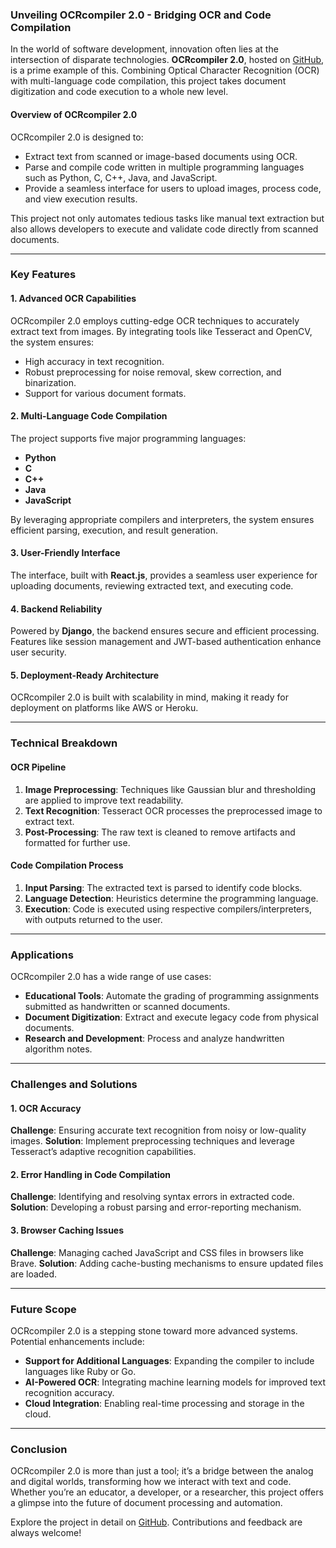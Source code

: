 ### Unveiling OCRcompiler 2.0 - Bridging OCR and Code Compilation

In the world of software development, innovation often lies at the intersection of disparate technologies. **OCRcompiler 2.0**, hosted on [GitHub](https://github.com/rishav-dahal/OCRcompiler2.0), is a prime example of this. Combining Optical Character Recognition (OCR) with multi-language code compilation, this project takes document digitization and code execution to a whole new level.

#### Overview of OCRcompiler 2.0

OCRcompiler 2.0 is designed to:

- Extract text from scanned or image-based documents using OCR.
- Parse and compile code written in multiple programming languages such as Python, C, C++, Java, and JavaScript.
- Provide a seamless interface for users to upload images, process code, and view execution results.

This project not only automates tedious tasks like manual text extraction but also allows developers to execute and validate code directly from scanned documents.

---

### Key Features

#### 1. **Advanced OCR Capabilities**

OCRcompiler 2.0 employs cutting-edge OCR techniques to accurately extract text from images. By integrating tools like Tesseract and OpenCV, the system ensures:

- High accuracy in text recognition.
- Robust preprocessing for noise removal, skew correction, and binarization.
- Support for various document formats.

#### 2. **Multi-Language Code Compilation**

The project supports five major programming languages:

- **Python**
- **C**
- **C++**
- **Java**
- **JavaScript**

By leveraging appropriate compilers and interpreters, the system ensures efficient parsing, execution, and result generation.

#### 3. **User-Friendly Interface**

The interface, built with **React.js**, provides a seamless user experience for uploading documents, reviewing extracted text, and executing code.

#### 4. **Backend Reliability**

Powered by **Django**, the backend ensures secure and efficient processing. Features like session management and JWT-based authentication enhance user security.

#### 5. **Deployment-Ready Architecture**

OCRcompiler 2.0 is built with scalability in mind, making it ready for deployment on platforms like AWS or Heroku.

---

### Technical Breakdown

#### OCR Pipeline

1. **Image Preprocessing**: Techniques like Gaussian blur and thresholding are applied to improve text readability.
2. **Text Recognition**: Tesseract OCR processes the preprocessed image to extract text.
3. **Post-Processing**: The raw text is cleaned to remove artifacts and formatted for further use.

#### Code Compilation Process

1. **Input Parsing**: The extracted text is parsed to identify code blocks.
2. **Language Detection**: Heuristics determine the programming language.
3. **Execution**: Code is executed using respective compilers/interpreters, with outputs returned to the user.

---

### Applications

OCRcompiler 2.0 has a wide range of use cases:

- **Educational Tools**: Automate the grading of programming assignments submitted as handwritten or scanned documents.
- **Document Digitization**: Extract and execute legacy code from physical documents.
- **Research and Development**: Process and analyze handwritten algorithm notes.

---

### Challenges and Solutions

#### 1. **OCR Accuracy**

**Challenge**: Ensuring accurate text recognition from noisy or low-quality images.
**Solution**: Implement preprocessing techniques and leverage Tesseract’s adaptive recognition capabilities.

#### 2. **Error Handling in Code Compilation**

**Challenge**: Identifying and resolving syntax errors in extracted code.
**Solution**: Developing a robust parsing and error-reporting mechanism.

#### 3. **Browser Caching Issues**

**Challenge**: Managing cached JavaScript and CSS files in browsers like Brave.
**Solution**: Adding cache-busting mechanisms to ensure updated files are loaded.

---

### Future Scope

OCRcompiler 2.0 is a stepping stone toward more advanced systems. Potential enhancements include:

- **Support for Additional Languages**: Expanding the compiler to include languages like Ruby or Go.
- **AI-Powered OCR**: Integrating machine learning models for improved text recognition accuracy.
- **Cloud Integration**: Enabling real-time processing and storage in the cloud.

---

### Conclusion

OCRcompiler 2.0 is more than just a tool; it’s a bridge between the analog and digital worlds, transforming how we interact with text and code. Whether you’re an educator, a developer, or a researcher, this project offers a glimpse into the future of document processing and automation.

Explore the project in detail on [GitHub](https://github.com/rishav-dahal/OCRcompiler2.0). Contributions and feedback are always welcome!


